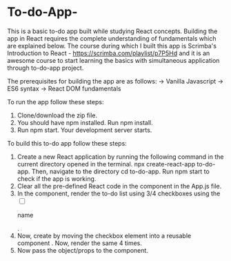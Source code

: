 # To-do-App-
This is a basic to-do app built while studying React concepts. Building the app in React requires the complete understanding of fundamentals which are explained below. The course during which I built this app is Scrimba's Introduction to React - https://scrimba.com/playlist/p7P5Hd and it is an awesome course to start learning the basics with simultaneous application through to-do-app project.

The prerequisites for building the app are as follows: 
-> Vanilla Javascript
-> ES6 syntax
-> React DOM fundamentals 

To run the app follow these steps:
1. Clone/download the zip file.
2. You should have npm installed. Run npm install.
3. Run npm start.
Your development server starts.

To build this to-do app follow these steps:
1. Create a new React application by running the following command in the current directory opened in the terminal. npx create-react-app to-do-app. Then, navigate to the directory cd to-do-app. Run npm start to check if the app is working.
2. Clear all the pre-defined React code in the <App/> component in the App.js file.
3. In the <App/> component, render the to-do list using 3/4 checkboxes using the <input type = "checkbox"/><p>name</p></input>.
4. Now, create <todoItem/> by moving the checkbox element into a reusable component <TodoItem/>. Now, render the same <TodoItem/> 4 times.
5. Now pass the object/props to the <TodoItem/> component.
